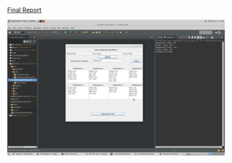 [Final Report](https://docs.google.com/document/d/1bXywm_GGtxdDI4nk7eCkYyqX5XUPRx5qLA2jnH3ZYCY/edit?usp=sharing)

![Schedule](imgs/schedule.png)